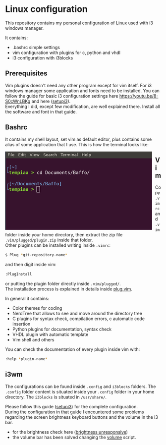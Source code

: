 # Linux configuration
This repository contains my personal configuration of Linux used with i3 windows manager.

It contains:
* .bashrc simple settings
* vim configuration with plugins for c, python and vhdl
* i3 configuration with i3blocks

## Prerequisites
Vim plugins doesn't need any other program except for vim itself.
For i3 windows manager some application and fonts need to be installed.
You can follow the guide for basic i3 configuration settings here https://youtu.be/8-S0cWnLBKg and here ([setupi3]).  
Everything I did, except few modification, are well explained there.
Install all the software and font in that guide.

## Bashrc
It contains my shell layout, set vim as default editor, plus contains some alias of some application that I use.
This is how the terminal looks like:

<img src="pictures/terminal.png" alt="Terminal" style="float: left; margin-right: 10px;" />  

## Vim
Copy `.vimrc` and `.vim` folder inside your home directory, then extract the zip file `.vim/plugged/plugin.zip` inside that folder.  
Other plugins can be installed writing inside `.vimrc`:

```bash
$ Plug *git-repository-name*
```
and then digit inside vim:

```bash
:PlugInstall
```
or putting the plugin folder directly inside `.vim/plugged/`.  
The installation process is explained in details inside [plug.vim].

In general it contains:
* Color themes for coding
* NerdTree that allows to see and move around the directory tree
* C plugins for syntax check, compilation errors, c automatic code insertion
* Python plugins for documentation, syntax check
* VHDL plugin with automatic template
* Vim shell and others

You can check the documentation of every plugin inside vim with:

```bash
:help *plugin-name*
```

## i3wm
The configurations can be found inside `.config` and `i3blocks` folders.
The `.config` folder content is situated inside your `.config` folder in your home directory. The `i3blocks` is situated in `/usr/share/`.

Please follow this guide ([setupi3]) for the complete configuration.  
During the configuration in that guide I encountered some problems regarding the screen brightness keyboard buttons and the volume in the i3 bar.
* for the brightness check here ([brightness unresponsive])
* the volume bar has been solved changing the [volume] script.



[plug.vim]: .vim/autoload/plug.vim
[setupi3]: https://github.com/bookercodes/setupi3
[brightness unresponsive]: https://www.reddit.com/r/i3wm/comments/8aorse/solution_volumebrightness_keys_unresponsive/
[volume]: i3blocks/volume
